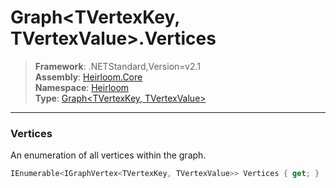 # Graph\<TVertexKey, TVertexValue>.Vertices

> **Framework**: .NETStandard,Version=v2.1  
> **Assembly**: [Heirloom.Core][0]  
> **Namespace**: [Heirloom][0]  
> **Type**: [Graph\<TVertexKey, TVertexValue>][1]  

--------------------------------------------------------------------------------

### Vertices

An enumeration of all vertices within the graph.

```cs
IEnumerable<IGraphVertex<TVertexKey, TVertexValue>> Vertices { get; }
```

[0]: ../Heirloom.Core.md
[1]: Heirloom.Graph[TVertexKey,TVertexValue].md
